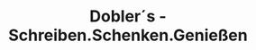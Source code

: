 ---
title: "Dobler´s - Schreiben.Schenken.Genießen"
url: /siegsdorf/dobler-s-schreiben-schenken-geniessen/
shop: Schreibwaren
---